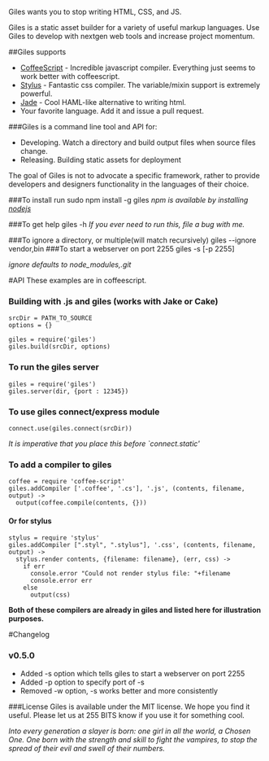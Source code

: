 Giles wants you to stop writing HTML, CSS, and JS. 

Giles is a static asset builder for a variety of useful markup languages.  Use Giles to develop with 
nextgen web tools and increase project momentum.

##Giles supports
  * [CoffeeScript](http://coffeescript.org/) - Incredible javascript compiler.  Everything just seems to work better with coffeescript. 
  * [Stylus](https://github.com/LearnBoost/stylus) - Fantastic css compiler.  The variable/mixin support is extremely powerful.
  * [Jade](http://jade-lang.com/) - Cool HAML-like alternative to writing html.
  * Your favorite language.  Add it and issue a pull request.

###Giles is a command line tool and API for:
* Developing.  Watch a directory and build output files when source files change.
* Releasing.  Building static assets for deployment 

The goal of Giles is not to advocate a specific framework, rather to provide developers and designers
functionality in the languages of their choice.

###To install run 
    sudo npm install -g giles
_npm is available by installing [nodejs](http://nodejs.org)_

###To get help 
    giles -h
_If you ever need to run this, file a bug with me._

<!--
###To watch the current directory, recursively 
    giles -w
_Handles new files too.  It will work even if you re-arrange your whole project._

###To watch a specific directory, recursively 
    giles directory -w
_This compiles to the same directory as the asset._
###To build all assets recursively, outputting to a specific directory 
    giles -o build
-->
###To ignore a directory, or multiple(will match recursively) 
    giles --ignore vendor,bin
###To start a webserver on port 2255
    giles -s [-p 2255]

_ignore defaults to node_modules,.git_


#API
These examples are in coffeescript.

### Building with .js and giles (works with Jake or Cake)
    srcDir = PATH_TO_SOURCE
    options = {}
    
    giles = require('giles')
    giles.build(srcDir, options)
<!--
### To watch with giles 
    srcDir = PATH_TO_SOURCE
    options = {}

    giles = require('giles')
    giles.watch(srcDir, options)
-->

### To run the giles server
    giles = require('giles')
    giles.server(dir, {port : 12345})

### To use giles connect/express module
    connect.use(giles.connect(srcDir))
  
_It is imperative that you place this before `connect.static'_

### To add a compiler to giles
    coffee = require 'coffee-script'
    giles.addCompiler ['.coffee', '.cs'], '.js', (contents, filename, output) ->
      output(coffee.compile(contents, {}))

#### Or for stylus
    stylus = require 'stylus'
    giles.addCompiler [".styl", ".stylus"], '.css', (contents, filename, output) ->
      stylus.render contents, {filename: filename}, (err, css) ->
        if err
          console.error "Could not render stylus file: "+filename
          console.error err
        else
          output(css)


**Both of these compilers are already in giles and listed here for illustration purposes.**

#Changelog
### v0.5.0
* Added -s option which tells giles to start a webserver on port 2255
* Added -p option to specify port of -s
* Removed -w option, -s works better and more consistently

###License
  Giles is available under the MIT license.  We hope you find it useful.  Please let us at 255 BITS know if you use it 
  for something cool.

_Into every generation a slayer is born: one girl in all the world, a Chosen One.  One born with the strength and skill
to fight the vampires, to stop the spread of their evil and swell of their numbers._
